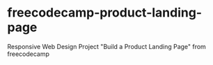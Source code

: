 # freecodecamp-product-landing-page
Responsive Web Design Project "Build a Product Landing Page" from freecodecamp
